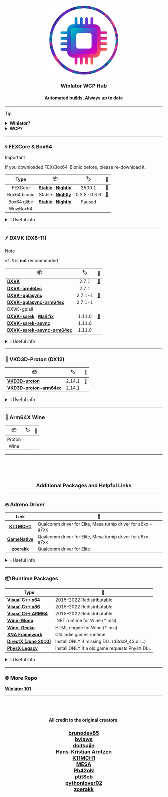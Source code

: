 
<p align="center">
  <img src="./img.png" alt="logoo" width="220">
</p>

<h3 align="center">Winlator WCP Hub</h3>
<h4 align="center">Automated builds, Always up to date</h4>

---

> [!TIP]
> <details>
>  <summary><b>Winlator?</b></summary>
> <br>
>  
> - Winlator is an Android application started by brunodev85 that lets you run Windows (x86_64) applications using Wine and Box64/FEX.
> 
> | Type | 🧠 |
> |:-:|:-:|
> | [**Official Winlator**](https://github.com/brunodev85/winlator) | Glibc |
> | [**Winlator-Frost**](https://github.com/MrPhryaNikFrosty/Winlator-Frost) | Glibc |
> | [**Winlator-AMod**](https://github.com/afeimod/winlator-mod) | Glibc |
> | [**Winlator-CMod**](https://github.com/coffincolors/winlator) | Bionic |
>
> | 🧠 | 📝 |
> |:-:|-|
> | Glibc  | Official default. Wide compatibility, stable with solid performance. (Box64 Only) |
> | Bionic | Android native. Faster, potential issues on low-spec devices. (FEX + Box64) |
> - Although longjunyu2’s unofficial Glibc fork remains functional, it’s best to avoid using it.
> - Discontinued or alpha builds are not covered.
>
> </details>
> 
> <details>
>  <summary><b>WCP?</b></summary>
> <br>
>
> - WCP is a custom component bundle for the Winlator ecosystem, originating from the old glibc fork and currently used mainly with ```CMod```. It’s essentially a tar.zst archive with a .wcp extension. Even if WCP installs aren’t supported, you can simply unpack it and use the contents anywhere if you know the basics.
>
> </details>

---

### 🌀 FEXCore & Box64
> [!IMPORTANT]
> If you downloaded FEX/Box64-Bionic before, please re-download it.

| Type | 📦 | 🏷️ | 📜 |
|:-:|:-:|:-:|:-:|
| FEXCore | [**Stable**](https://github.com/Arihany/WinlatorWCPHub/releases/tag/FEXCore) · [**Nightly**](https://github.com/Arihany/WinlatorWCPHub/releases/tag/FEXCore-Nightly) | <!--fex--> 2509.1|<a href="https://github.com/FEX-Emu/FEX">🔗</a> |
| Box64 bionic | Stable · [**Nightly**](https://github.com/Arihany/WinlatorWCPHub/releases/tag/BOX64-BIONIC-NIGHTLY)| <!--box64--> 0.3.5 · 0.3.6| <a href="https://github.com/ptitSeb/box64">🔗</a> |
| Box64 glibc | [**Stable**](https://github.com/Arihany/WinlatorWCPHub/releases/tag/BOX64-STABLE) · [**Nightly**](https://github.com/Arihany/WinlatorWCPHub/releases/tag/BOX64-NIGHTLY) | Paused ||
| WowBox64 |  |  | |

<details>
  <summary>💡Useful info</summary>
<br>
  
| Type | 📝 |
|:-:|-|
| **FEX**  | handles both 32-bit and 64-bit. Pairing it with ARM64EC-built graphics runtimes like DXVK/VKD3D can reduce x64 translation boundaries and further lower overhead. |
| **Box64** | power user friendly. Extensive dynarec tuning on top of a fast JIT and native-library bridges. |

- With the ```2509``` update, Unity game performance has improved on ```FEX``` as well.
- Unity games are generally more stable when run with ```Box64```.
- Basic ```Box64``` settings for unity games: ```STRONGMEM=1+``` ```CALLRET=0``` ```WEAKBARRIER=0~1```
- ```WEAKBARRIER``` can mitigate the performance hit from ```STRONGMEM```, but regressions or crashes have been reported depending on the build/version/game. If issues occur, set it to ```0```.

</details>

---

### ⚡ DXVK (DX8-11)
> [!NOTE]
> ```v2.5``` is **not** recommended

| 📦 | 🏷️ | 📜 |
|-|:-:|:-:|
| [**DXVK**](https://github.com/Arihany/WinlatorWCPHub/releases/tag/DXVK) | <!--dxvk--> 2.7.1| <a href="https://github.com/doitsujin/dxvk">🔗</a> |
| [**DXVK-arm64ec**](https://github.com/Arihany/WinlatorWCPHub/releases/tag/DXVK-ARM64EC) | <!--arm64ec--> 2.7.1| |
| [**DXVK-gplasync**](https://github.com/Arihany/WinlatorWCPHub/releases/tag/DXVK-GPLASYNC) | <!--gplasync--> 2.7.1-1| <a href="https://gitlab.com/Ph42oN/dxvk-gplasync">🔗</a> |
| [**DXVK-gplasync-arm64ec**](https://github.com/Arihany/WinlatorWCPHub/releases/tag/DXVK-GPLASYNC-ARM64EC) | <!--gplasync-arm64ec--> 2.7.1-1| |
| DXVK-gplall | | |
| [**DXVK-sarek**](https://github.com/Arihany/WinlatorWCPHub/releases/tag/DXVK-SAREK) · [**Mali fix**](https://github.com/Arihany/WinlatorWCPHub/releases/tag/DXVK-SAREK-MALIFIX) | <!--sarek--> 1.11.0| <a href="https://github.com/pythonlover02/DXVK-Sarek">🔗</a> |
| [**DXVK-sarek-async**](https://github.com/Arihany/WinlatorWCPHub/releases/tag/DXVK-SAREK-ASYNC) | <!--sarek-async--> 1.11.0| |
| [**DXVK-sarek-async-arm64ec**](https://github.com/Arihany/WinlatorWCPHub/releases/tag/DXVK-SAREK-ASYNC-ARM64EC) | <!--sarek-async-arm64ec--> 1.11.0| |

<details>
  <summary>💡Useful info</summary>
<br> 

| Type | 📝 |
|:-:|-|
| **Sarek**    | Backports for older Vulkan. Keeps DXVK usable on Vulkan 1.1/1.2 hardware, with practical tweaks for legacy GPUs. |
| **GPLAsync** | DXVK + async shader compilation + GPL cache to cut visible stutter during compilation. |
| **ARM64EC**  | Designed to run with ❗FEX❗ to minimize x64→ARM translation and reduce overhead. |

- As a general pick, go with ```DXVK-Sarek``` or ```DXVK 2.4.1```
- Recent ```GPLAsync``` builds may increase stuttering in certain games.
- In GPU-bound scenarios, ```ARM64EC``` has little to no impact on average FPS.
- If the game has a built-in frame limiter, use that. In some cases, ```DXVK_FRAME_RATE``` can introduce stutter.

</details>

---

### 🧬 VKD3D-Proton (DX12)

| 📦 | 🏷️ | 📜 |
|-|:-:|:-:|
| [**VKD3D-proton**](https://github.com/Arihany/WinlatorWCPHub/releases/tag/VKD3D-PROTON) | <!--vkd3d--> 2.14.1|<a href="https://github.com/HansKristian-Work/vkd3d-proton">🔗</a> |
| [**VKD3D-proton-arm64ec**](https://github.com/Arihany/WinlatorWCPHub/releases/tag/VKD3D-PROTON-ARM64EC) | <!--vkd3d-arm64ec--> 2.14.1| |

<details>
  <summary>💡Useful info</summary>
<br>
  
| Type | 📝 |
|:-:|-|
| **ARM64EC** | Designed to run with ❗FEX❗ to minimize x64→ARM translation and reduce overhead. |

- If it isn’t required, **leave the ```VKD3D feature level``` at its default**. Forcing a higher feature level can trigger different code paths and extra shader compilation, which may lead to stutter.
- You can limit the frame rate using: ```DXVK_FRAME_RATE``` or ```VKD3D_FRAME_RATE```
- If the game has a built-in frame limiter, use that. In some cases, ```..._FRAME_RATE``` can introduce stutter.

</details>

---

### 🍷 Arm64X Wine

| 📦 | 🏷️ | 📜 |
|:-:|:-:|:-:|
| Proton ||
| Wine ||

---

<br><br><br>
<h3 align="center">Additional Packages and Helpful Links</h3>

---

### 🔥 Adreno Driver
| Link | 📝 |
|:-:|-|
| [**K11MCH1**](https://github.com/K11MCH1/AdrenoToolsDrivers) | Qualcomm driver for Elite, Mesa turnip driver for a6xx - a7xx |
| [**GameNative**](https://gamenative.app/drivers/) | Qualcomm driver for Elite, Mesa turnip driver for a6xx - a7xx |
| [**zoerakk**](https://github.com/zoerakk/qualcomm-adreno-driver) | Qualcomm driver for Elite |


<details>
  <summary>💡Useful info</summary>
<br> 
  
| Type | 📝 |
|:-:|-|
| **Qualcomm driver**    | Extracted from the official Adreno driver of a recent device. Partially compatible with similar chipsets. Emulation may show reduced performance or rendering glitches. |
| **Mesa turnip driver** | Open source Mesa driver with broader Vulkan support and emulator friendly behavior. Often more compatible or stable across devices. Results vary by version and SoC. |

</details>

---

### 📦 Runtime Packages

| Type | 📝 |
|-|-|
| [**Visual C++ x64**](https://aka.ms/vs/17/release/vc_redist.x64.exe) | 2015–2022 Redistributable |
| [**Visual C++ x86**](https://aka.ms/vs/17/release/vc_redist.x86.exe) | 2015–2022 Redistributable |
| [**Visual C++ ARM64**](https://aka.ms/vs/17/release/vc_redist.arm64.exe) | 2015–2022 Redistributable |
| [**Wine-Mono**](https://github.com/wine-mono/wine-mono/releases) | .NET runtime for Wine (*.msi) |
| [**Wine-Gecko**](https://dl.winehq.org/wine/wine-gecko/) | HTML engine for Wine (*.msi) |
| [**XNA Framework**](https://download.microsoft.com/download/a/c/2/ac2c903b-e6e8-42c2-9fd7-bebac362a930/xnafx40_redist.msi) | Old indie games runtime |
| [**DirectX (June 2010)**](https://download.microsoft.com/download/8/4/a/84a35bf1-dafe-4ae8-82af-ad2ae20b6b14/directx_Jun2010_redist.exe) | Install ONLY if missing DLL (d3dx9_43.dll...) |
| [**PhysX Legacy**](https://www.nvidia.com/content/DriverDownload-March2009/confirmation.php?url=/Windows/9.13.0604/PhysX-9.13.0604-SystemSoftware-Legacy.msi&lang=us&type=Other) | Install ONLY if a old game requests PhysX DLL |

<details>
  <summary>💡Useful info</summary>
<br>

- If VC++ errors persist in an ARM64EC container, install ```Visual C++ ARM64```
- If older VC++ is needed, try an [**AIO package**](https://github.com/abbodi1406/vcredist). <br>
- May require the official [**.NET Framework**](https://dotnet.microsoft.com/ko-kr/download/dotnet-framework) instead of Mono.

</details>

---

### 🌐 More Repo
[**Winlator 101**](https://github.com/K11MCH1/Winlator101)

---
<br><br>

<h4 align="center">All credit to the original creators.</h4><p align="center">

<h3 align="center">

[brunodev85](https://github.com/brunodev85)<br>
[bylaws](https://github.com/bylaws)<br>
[doitsujin](https://github.com/doitsujin)<br>
[Hans-Kristian Arntzen](https://github.com/HansKristian-Work)<br>
[K11MCH1](https://github.com/K11MCH1)<br>
[MESA](https://mesa3d.org/)<br>
[Ph42oN](https://gitlab.com/Ph42oN)<br>
[ptitSeb](https://github.com/ptitSeb)<br>
[pythonlover02](https://github.com/pythonlover02)<br>
[zoerakk](https://github.com/zoerakk)

</h3><p align="center">


